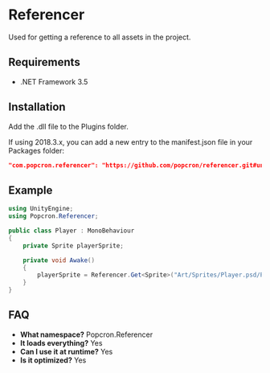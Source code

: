 # Referencer
Used for getting a reference to all assets in the project.

## Requirements
- .NET Framework 3.5

## Installation
Add the .dll file to the Plugins folder.

If using 2018.3.x, you can add a new entry to the manifest.json file in your Packages folder:
```json
"com.popcron.referencer": "https://github.com/popcron/referencer.git#unity"
```

## Example
```cs
using UnityEngine;
using Popcron.Referencer;

public class Player : MonoBehaviour
{
    private Sprite playerSprite;

    private void Awake()
    {
        playerSprite = Referencer.Get<Sprite>("Art/Sprites/Player.psd/Player_0");
    }
}
```

## FAQ
- **What namespace?** Popcron.Referencer
- **It loads everything?** Yes
- **Can I use it at runtime?** Yes
- **Is it optimized?** Yes
